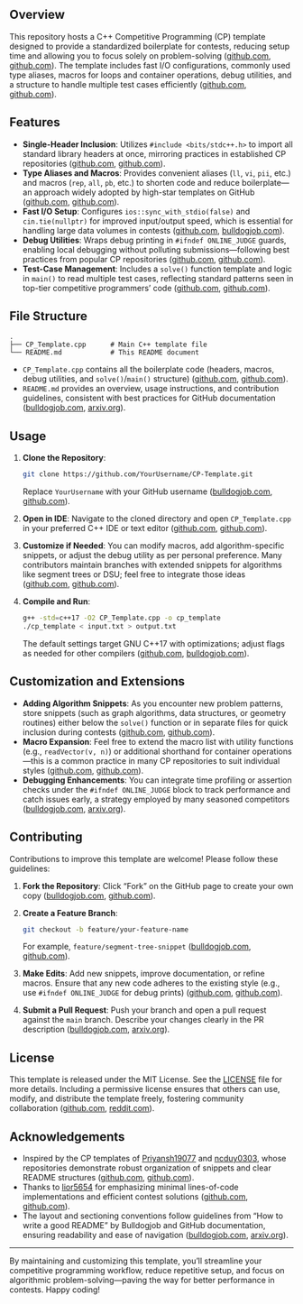 ## Overview

This repository hosts a C++ Competitive Programming (CP) template designed to provide a standardized boilerplate for contests, reducing setup time and allowing you to focus solely on problem-solving ([github.com][1], [github.com][2]). The template includes fast I/O configurations, commonly used type aliases, macros for loops and container operations, debug utilities, and a structure to handle multiple test cases efficiently ([github.com][2], [github.com][3]).

## Features

* **Single-Header Inclusion**: Utilizes `#include <bits/stdc++.h>` to import all standard library headers at once, mirroring practices in established CP repositories ([github.com][1], [github.com][4]).
* **Type Aliases and Macros**: Provides convenient aliases (`ll`, `vi`, `pii`, etc.) and macros (`rep`, `all`, `pb`, etc.) to shorten code and reduce boilerplate—an approach widely adopted by high-star templates on GitHub ([github.com][2], [github.com][5]).
* **Fast I/O Setup**: Configures `ios::sync_with_stdio(false)` and `cin.tie(nullptr)` for improved input/output speed, which is essential for handling large data volumes in contests ([github.com][2], [bulldogjob.com][6]).
* **Debug Utilities**: Wraps debug printing in `#ifndef ONLINE_JUDGE` guards, enabling local debugging without polluting submissions—following best practices from popular CP repositories ([github.com][4], [github.com][3]).
* **Test-Case Management**: Includes a `solve()` function template and logic in `main()` to read multiple test cases, reflecting standard patterns seen in top-tier competitive programmers’ code ([github.com][2], [github.com][5]).

## File Structure

```plaintext
.
├── CP_Template.cpp      # Main C++ template file
└── README.md            # This README document
```

* `CP_Template.cpp` contains all the boilerplate code (headers, macros, debug utilities, and `solve()`/`main()` structure) ([github.com][2], [github.com][3]).
* `README.md` provides an overview, usage instructions, and contribution guidelines, consistent with best practices for GitHub documentation ([bulldogjob.com][6], [arxiv.org][7]).

## Usage

1. **Clone the Repository**:

   ```bash
   git clone https://github.com/YourUsername/CP-Template.git
   ```

   Replace `YourUsername` with your GitHub username ([bulldogjob.com][6], [github.com][5]).
2. **Open in IDE**: Navigate to the cloned directory and open `CP_Template.cpp` in your preferred C++ IDE or text editor ([github.com][2], [github.com][3]).
3. **Customize if Needed**: You can modify macros, add algorithm-specific snippets, or adjust the debug utility as per personal preference. Many contributors maintain branches with extended snippets for algorithms like segment trees or DSU; feel free to integrate those ideas ([github.com][4], [github.com][5]).
4. **Compile and Run**:

   ```bash
   g++ -std=c++17 -O2 CP_Template.cpp -o cp_template
   ./cp_template < input.txt > output.txt
   ```

   The default settings target GNU C++17 with optimizations; adjust flags as needed for other compilers ([github.com][2], [bulldogjob.com][6]).

## Customization and Extensions

* **Adding Algorithm Snippets**: As you encounter new problem patterns, store snippets (such as graph algorithms, data structures, or geometry routines) either below the `solve()` function or in separate files for quick inclusion during contests ([github.com][4], [github.com][5]).
* **Macro Expansion**: Feel free to extend the macro list with utility functions (e.g., `readVector(v, n)`) or additional shorthand for container operations—this is a common practice in many CP repositories to suit individual styles ([github.com][1], [github.com][3]).
* **Debugging Enhancements**: You can integrate time profiling or assertion checks under the `#ifndef ONLINE_JUDGE` block to track performance and catch issues early, a strategy employed by many seasoned competitors ([bulldogjob.com][6], [arxiv.org][7]).

## Contributing

Contributions to improve this template are welcome! Please follow these guidelines:

1. **Fork the Repository**: Click “Fork” on the GitHub page to create your own copy ([bulldogjob.com][6], [github.com][5]).
2. **Create a Feature Branch**:

   ```bash
   git checkout -b feature/your-feature-name
   ```

   For example, `feature/segment-tree-snippet` ([bulldogjob.com][6], [github.com][3]).
3. **Make Edits**: Add new snippets, improve documentation, or refine macros. Ensure that any new code adheres to the existing style (e.g., use `#ifndef ONLINE_JUDGE` for debug prints) ([github.com][4], [github.com][2]).
4. **Submit a Pull Request**: Push your branch and open a pull request against the `main` branch. Describe your changes clearly in the PR description ([bulldogjob.com][6], [arxiv.org][7]).

## License

This template is released under the MIT License. See the [LICENSE](LICENSE) file for more details. Including a permissive license ensures that others can use, modify, and distribute the template freely, fostering community collaboration ([github.com][3], [reddit.com][8]).

## Acknowledgements

* Inspired by the CP templates of [Priyansh19077](https://github.com/Priyansh19077/CP-Templates) and [ncduy0303](https://github.com/ncduy0303/Competitive-Programming), whose repositories demonstrate robust organization of snippets and clear README structures ([github.com][2], [github.com][3]).
* Thanks to [lior5654](https://github.com/lior5654/competitive-programming-templates) for emphasizing minimal lines-of-code implementations and efficient contest solutions ([github.com][4], [github.com][5]).
* The layout and sectioning conventions follow guidelines from “How to write a good README” by Bulldogjob and GitHub documentation, ensuring readability and ease of navigation ([bulldogjob.com][6], [arxiv.org][7]).

---

By maintaining and customizing this template, you’ll streamline your competitive programming workflow, reduce repetitive setup, and focus on algorithmic problem-solving—paving the way for better performance in contests. Happy coding!

[1]: https://github.com/namanmansukhani/competitive-programming-template/blob/main/README.md?utm_source=chatgpt.com "competitive-programming-template/README.md at main - GitHub"
[2]: https://github.com/Priyansh19077/CP-Templates?utm_source=chatgpt.com "Priyansh19077/CP-Templates - GitHub"
[3]: https://github.com/ncduy0303/Competitive-Programming?utm_source=chatgpt.com "ncduy0303/Competitive-Programming: My own templates ... - GitHub"
[4]: https://github.com/lior5654/competitive-programming-templates?utm_source=chatgpt.com "lior5654/competitive-programming-templates - GitHub"
[5]: https://github.com/Joshc88/CPTemplates?utm_source=chatgpt.com "Joshc88/CPTemplates: A collection of most of my ... - GitHub"
[6]: https://bulldogjob.com/readme/how-to-write-a-good-readme-for-your-github-project?utm_source=chatgpt.com "How to write a good README for your GitHub project? - Bulldogjob"
[7]: https://arxiv.org/abs/1802.06997?utm_source=chatgpt.com "Categorizing the Content of GitHub README Files"
[8]: https://www.reddit.com/r/programming/comments/l0mgcy/github_readme_templates_creating_a_good_readme_is/?utm_source=chatgpt.com "r/programming on Reddit: GitHub README Templates - Creating a ..."

